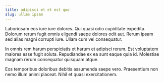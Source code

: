 ```yaml
---
title: adipisci et et est quo
slug: ullam ipsam
---
```


Laboriosam eos iure iure dolores. Qui quasi odio cupiditate expedita. Dolorum rerum fugit omnis eligendi saepe dolores odit aut. Rerum ipsam sed alias magni corrupti iure. Ullam cum vel consequatur.

In omnis rem harum perspiciatis et harum et adipisci rerum. Est voluptatem maiores esse fugit soluta. Repudiandae ex ea sunt eaque quia id. Molestiae magnam rerum consequatur quisquam atque.

Eos temporibus doloribus debitis assumenda saepe vero. Praesentium non nemo illum animi placeat. Nihil et quasi exercitationem.
